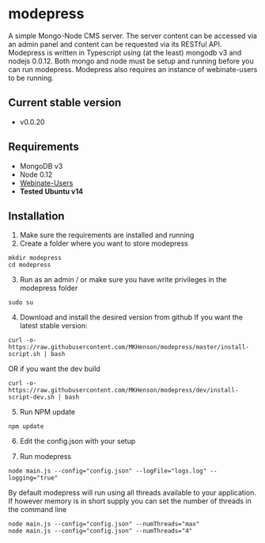 # modepress
A simple Mongo-Node CMS server. The server content can be accessed via an admin 
panel and content can be requested via its RESTful API.
Modepress is written in Typescript using (at the least) mongodb v3 and nodejs 0.0.12. 
Both mongo and node must be setup and running before you can run modepress.
Modepress also requires an instance of webinate-users to be running.

## Current stable version
* v0.0.20

## Requirements
* MongoDB v3
* Node 0.12
* [Webinate-Users](https://github.com/MKHenson/webinate-users) 
* **Tested Ubuntu v14**

## Installation

1) Make sure the requirements are installed and running
2) Create a folder where you want to store modepress

```
mkdir modepress
cd modepress
```

3) Run as an admin / or make sure you have write privileges in the modepress folder
```
sudo su
```

4) Download and install the desired version from github
If you want the latest stable version:

```
curl -o- https://raw.githubusercontent.com/MKHenson/modepress/master/install-script.sh | bash
```

OR if you want the dev build

```
curl -o- https://raw.githubusercontent.com/MKHenson/modepress/dev/install-script-dev.sh | bash
```

5) Run NPM update

```
npm update
```

6) Edit the config.json with your setup

7) Run modepress

```
node main.js --config="config.json" --logFile="logs.log" --logging="true"
```

By default modepress will run using all threads available to your application. If however memory is in short supply you
can set the number of threads in the command line

```
node main.js --config="config.json" --numThreads="max"
node main.js --config="config.json" --numThreads="4"
```